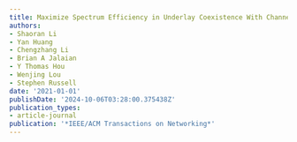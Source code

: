```yaml
---
title: Maximize Spectrum Efficiency in Underlay Coexistence With Channel Uncertainty
authors:
- Shaoran Li
- Yan Huang
- Chengzhang Li
- Brian A Jalaian
- Y Thomas Hou
- Wenjing Lou
- Stephen Russell
date: '2021-01-01'
publishDate: '2024-10-06T03:28:00.375438Z'
publication_types:
- article-journal
publication: '*IEEE/ACM Transactions on Networking*'
---
```

